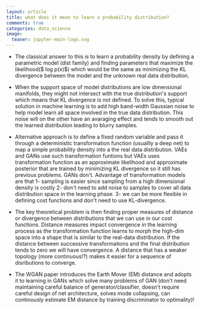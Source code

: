 ```yaml
---
layout: article
title: what does it mean to learn a probability distribution?
comments: true
categories: data_science
image:
  teaser: jupyter-main-logo.svg
---
```


- The classical answer to this is to learn a probability density by defining a parametric model (dist family) and finding parameters that maximize the likelihood($ log p(x)$) which would be the same as minimizing the KL divergence between the model and the unknown real data distribution.

- When the support space of model distributions are low dimensional manifolds, they might not intersect with the true distribution's support which means that KL divergence is not defined. To solve this, typical solution in machine learning is to add high band-width Gaussian noise to help model learn all space involved in the true data distribution. This noise will on the other have an avaraging effect and tends to smooth out the learned distribution leading to blurry samples.

- Alternative approach is to define a fixed random variable and pass it through a deterministic transformation function (usuallly a deep net) to map a simple probability density into a the real data distribution. VAEs and GANs use such transformation funtions but VAEs uses transformation function as an approximate likelihood and approximate posterior that are trained by minimizing KL divergence so it still has previous problems. GANs don't. Advantage of transformation models are that 1- sampling is easier since sampling from a high dimensional density is costly 2- don't need to add noise to samples to cover all data distribution space in the learning phase. 3- we can be more flexible in defining cost functions and don't need to use KL-divergence. 

- The key theoretical problem is then finding proper measures of distance or divergence between distributions that we can use in our cost functions. Distance measures impact convergence in the learning process as the transformation function learns to morph the high-dim space into a shape that is similar to the real-data distribution. If the distance between successive transformations and the final distribution tends to zero we will have convergence. A distance that has a weaker topology (more continuous!?) makes it easier for a sequence of disributions to converge. 

- The WGAN paper introduces the Earth Mover (EM) distance and adopts it to learning in GANs which solve many problems of GAN (don't need maintaining careful balance of generator/classifier, doesn't require careful design of net architecture, solves mode collapsing, can continously estimate EM distance by training discriminator to optimality)!